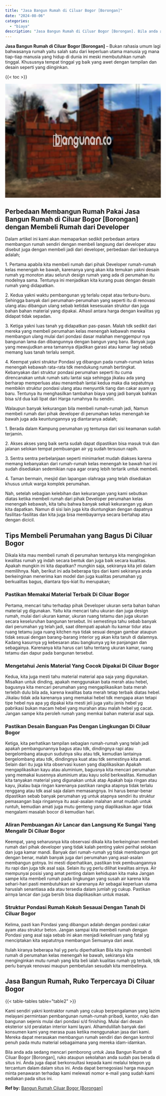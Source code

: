 ```yaml
---
title: "Jasa Bangun Rumah di Ciluar Bogor [Borongan]"
date: "2024-08-06"
categories: 
  - "biaya"
description: "Jasa Bangun Rumah di Ciluar Bogor [Borongan]. Bila anda ada sedang mencari pemborong untuk Jasa Bangun Rumah di Ciluar Bogor [Borongan], ruko ataupun sekol..."
---
```


**Jasa Bangun Rumah di Ciluar Bogor \[Borongan\]** – Bukan rahasia umum lagi bahwasanya rumah yaitu salah satu dari keperluan utama manusia yg mana tiap-tiap manusia yang hidup di dunia ini meski membutuhkan rumah tinggal. Khususnya tempat tinggal yg baik yang awet dengan tampilan dan desain seperti yang diinginkan.

{{< toc >}}

![Jasa Bangun Rumah di Ciluar Bogor [Borongan]](/images/borong-bangunan-21.png)

## Perbedaan Membangun Rumah Pakai Jasa Bangun Rumah di Ciluar Bogor \[Borongan\] dengan Membeli Rumah dari Developer

Dalam artikel ini kami akan memaparkan sedikit perbedaan antara membangun rumah sendiri dengan membeli langsung dari developer atau disebut juga dengan membeli jadi dari developer, perbedaan dari keduanya adalah;

1\. Pertama apabila kita membeli rumah dari pihak Developer rumah-rumah kelas menengah ke bawah, karenanya yang akan kita temukan yakni desain rumah yg monoton atau seluruh design rumah yang ada di perumahan itu modelnya sama. Tentunya ini menjadikan kita kurang puas dengan desain rumah yang didapatkan.

2\. Kedua yakni waktu pembangunan yg terlalu cepat atau terburu-buru. Sehingga banyak dari perumahan-perumahan yang seperti itu di renovasi ulang atau dibangun ulang sebab ketidak kesesuaian struktur dan juga bahan bahan material yang dipakai. Alhasil antara harga dengan kwalitas yg didapat tidak sepadan.

3\. Ketiga yakni luas tanah yg didapatkan pas-pasan. Malah tdk sedikit dari mereka yang membeli perumahan kelas menengah kebawah mereka membangun ulang mulai dari pondasi dasar malahan menggempur nya bangunan lama dan dibangunnya dengan bangun yang baru. Banyak juga yang mewujudkan area tamannya dijadikan garasi atau kamar lagi sebab memang luas tanah terlalu sempit.

4\. Keempat yakni struktur Pondasi yg dibangun pada rumah-rumah kelas menengah kebawah rata-rata tdk mendukung rumah bertingkat. Kebanyakan dari struktur pondasi perumahan seperti itu cuma direncanakan untuk rumah satu lantai saja sehingga jikalau ada yang berharap memperluas atau menambah lantai kedua maka dia sepatutnya membikin struktur pondasi ulang atau menyuntik tiang dan cakar ayam yg baru. Tentunya itu menghasilkan tambahan biaya yang jadi banyak bahkan bisa s/d dua kali lipat dari Harga rumahnya itu sendiri.

Walaupun banyak kekurangan bila membeli rumah-rumah jadi, Namun membeli rumah dari pihak developer di perumahan kelas menengah ke bawah juga ada keuntungannya yg diantaranya adalah;

1\. Berada dalam Kampung perumahan yg tentunya dari sisi keamanan sudah terjamin.

2\. Akses akses yang baik serta sudah dapat dipastikan bisa masuk truk dan jalanan selokan tempat pembuangan air yg sudah tersusun rapih.

3\. Sentra sentra perbelanjaan seperti minimarket mudah diakses karena memang kebanyakan dari rumah-rumah kelas menengah ke bawah hari ini sudah disediakan sedemikian rupa agar orang lebih tertarik untuk membeli.

4\. Taman bermain, mesjid dan lapangan olahraga yang telah disediakan khusus untuk warga komplek perumahan.

Nah, setelah sebagian kelebihan dan kekurangan yang kami sebutkan diatas ketika membeli rumah dari pihak Developer perumahan kelas menengah kebawah, kita tahu bahwa banyak sekali kekurangan yg akan kita dapatkan. Namun di sisi lain juga kita diuntungkan dengan dapatnya fasilitas-fasilitas dan kita juga bisa membayarnya secara bertahap atau dengan dicicil.

## Tips Membeli Perumahan yang Bagus Di Ciluar Bogor

Dikala kita mau membeli rumah di perumahan tentunya kita menginginkan kwalitas rumah yg indah secara bentuk dan juga baik secara kualitas. Apakah mungkin ini kita dapatkan? mungkin saja, sekiranya kita jeli dalam memilihnya. Nah, berikut ini ada beberapa tips dari kami sekiranya anda berkeinginan menerima kan model dan juga kualitas perumahan yg berkualitas bagus, diantara tips-kiat Itu merupakan;

### Pastikan Memakai Material Terbaik Di Ciluar Bogor

Pertama, mencari tahu terhadap pihak Developer ukuran serta bahan bahan material yg digunakan. Yaitu kita mencari tahu ukuran dan juga design rumah, mulai dari ukuran kamar, ukuran ruang tetamu dan juga ukuran secara keseluruhan bangunan tersebut. Ini semestinya tahu sebab banyak dari perumahan yg telah jadi, saat ditempati apakah itu kamar tidur atau ruang tetamu juga ruang kitchen nya tidak sesuai dengan gambar ataupun tidak sesuai dengan barang-barang interior yg akan kita taruh di dalamnya. Kadang kasurnya yg kebesaran atau bangkunya yg ke panjangan dan sebagainya. Karenanya kita harus cari tahu tentang ukuran kamar, ruang tetamu dan dapur pada bangunan tersebut.

### Mengetahui Jenis Material Yang Cocok Dipakai Di Ciluar Bogor

Kedua, kita juga mesti tahu material material apa saja yang digunakan. Misalkan untuk dinding, apakah menggunakan bata merah atau hebel, bagusnya kita mencari perumahan yang mengaplikasikan bata merah terlebih dulu bila ada, karena kwalitas bata merah tetap terbaik diatas hebel. Jikalau tidak ada karenanya yang memakai hebel tdk mengapa akan tetapi tipe hebel nya apa yg dipakai kita mesti jeli juga yaitu jenis hebel yg pabrikasi bukan macam hebel yang murahan atau malah hebel yg cacat. Jangan sampe kita peroleh rumah yang memkai bahan material asal saja.

### Pastikan Desain Banguan Pas Dengan Lingkungan Di Ciluar Bogor

Ketiga, kita perhatikan tampilan sebagian rumah-rumah yang telah jadi apakah pembangunannya bagus atau tdk, dindingnya rapi atau bergelombang ataupun sudutnya siku atau tdk, kemudian lantainya bergelombang atau tdk, dindingnya kuat atau tdk semestinya kita amati. Selain dari itu juga kita observasi kusen yang diaplikasikan Apakah mengaplikasikan kayu atau aluminium, bagusnya kita mencari perumahan yang memakai kusennya aluminium atau kayu solid berkwalitas. Kemudian kita tanyakan material yang digunakan untuk atap Apakah baja ringan atau kayu, jikalau baja ringan karenanya pastikan rangka atapnya tidak terlalu renggang atau tdk asal saja dalam memasangnya. Ini harus benar-benar dipastikan sebab banyak perumahan yg untuk atapnya sendiri itu struktur pemasangan baja ringannya itu asal-asalan malahan amat mudah untuk runtuh, kemudian amati juga mutu genteng yang diaplikasikan agar tidak mengalami masalah bocor di kemudian hari.

### Aliran Pembuangan Air Lancar dan Langsung Ke Sungai Yang Mengalir Di Ciluar Bogor

Keempat, yang seharusnya kita observasi dikala kita berkeinginan membeli rumah dari pihak developer yang tidak kalah penting yakni perihal selokan dan juga kamar mandi. Banyak dari rumah-rumah yg tidak membangun got dengan benar, malah banyak juga dari perumahan yang asal-asalan membangun gotnya. Ini mesti diperhatikan, pastikan trek pembuangannya itu rapi dan juga tdk asal saja. Selain itu yg perlu dilihat kwalitas airnya. Air mempunyai posisi yang amat penting dalam kehidupan kita maka Jangan sampe kita membeli rumah pada lingkungan yang susah air karena kita sehari-hari pasti membutuhkan air karenanya Air sebagai keperluan utama haruslah senantiasa ada atau tersedia dalam jumlah yg cukup. Pastikan airnya lancar dan juga bersih bisa diaplikasikan untuk masak.

### Struktur Pondasi Rumah Kokoh Sesauai Dengan Tanah Di Ciluar Bogor

Kelima, pasti kan Pondasi yang dibangun adalah dengan pondasi cakar ayam atau struktur beton. Jangan sampai kita membeli rumah dengan Pondasi yang asal saja sebab ini akan menjadi kekeliruan yang fatal yg menciptakan kita sepatutnya membangun Semuanya dari awal.

Itulah kiranya beberapa hal yg perlu diperhatikan Bila kita ingin membeli rumah di perumahan kelas menengah ke bawah, sekiranya kita menginginkan mutu rumah yang kita beli ialah kualitas rumah yg terbaik, tdk perlu banyak renovasi maupun pembetulan sesudah kita membelinya.

## Jasa Bangun Rumah, Ruko Terpercaya Di Ciluar Bogor

{{< table-tables table="table2" >}}

Kami sendiri yakni kontraktor rumah yang cukup berpengalaman yang lazim melayani permintaan pembangunan rumah-rumah pribadi, kantor, ruko dan bangunan sejenis mulai dari pondasi s/d finishing. Mulai dari desain eksterior s/d peralatan interior kami layani. Alhamdulillah banyak dari konsumen kami yang merasa puas ketika menggunakan jasa dari kami. Mereka dapat merasakan membangun rumah sendiri dan dengan kontrol penuh pada mutu material sebagaimana yang mereka idam-idamkan.

Bila anda ada sedang mencari pemborong untuk Jasa Bangun Rumah di Ciluar Bogor \[Borongan\], ruko ataupun sekolahan anda sudah pas berada di situs ini. Anda juga dapat berkonsultasi kepada kami melalui telepon yg tercantum dalam dalam situs ini. Anda dapat bernegosiasi harga maupun minta penawaran terhadap kami melewati nomor e-mail yang sudah kami sediakan pada situs ini.

**Ref by:** [Bangun Rumah Ciluar Bogor [Borongan]](https://id.wikipedia.org/wiki/Bangun)
